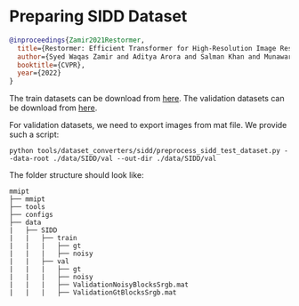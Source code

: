 # Preparing SIDD Dataset

<!-- [DATASET] -->

```bibtex
@inproceedings{Zamir2021Restormer,
  title={Restormer: Efficient Transformer for High-Resolution Image Restoration},
  author={Syed Waqas Zamir and Aditya Arora and Salman Khan and Munawar Hayat and Fahad Shahbaz Khan and Ming-Hsuan Yang},
  booktitle={CVPR},
  year={2022}
}
```

The train datasets can be download from [here](https://drive.google.com/file/d/1UHjWZzLPGweA9ZczmV8lFSRcIxqiOVJw/). The validation datasets can be download from [here](https://drive.google.com/file/d/11vfqV-lqousZTuAit1Qkqghiv_taY0KZ/).

For validation datasets, we need to export images from mat file. We provide such a script:

```shell
python tools/dataset_converters/sidd/preprocess_sidd_test_dataset.py --data-root ./data/SIDD/val --out-dir ./data/SIDD/val
```

The folder structure should look like:

```text
mmipt
├── mmipt
├── tools
├── configs
├── data
|   ├── SIDD
|   |   ├── train
|   |   |   ├── gt
|   |   |   ├── noisy
|   |   ├── val
|   |   |   ├── gt
|   |   |   ├── noisy
|   |   |   ├── ValidationNoisyBlocksSrgb.mat
|   |   |   ├── ValidationGtBlocksSrgb.mat
```

